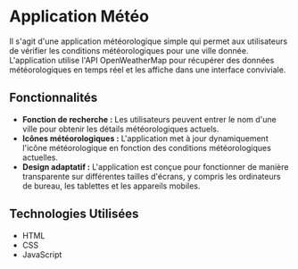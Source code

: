 # Application Météo

Il s'agit d'une application météorologique simple qui permet aux utilisateurs de vérifier les conditions météorologiques pour une ville donnée. L'application utilise l'API OpenWeatherMap pour récupérer des données météorologiques en temps réel et les affiche dans une interface conviviale.

## Fonctionnalités

- **Fonction de recherche :** Les utilisateurs peuvent entrer le nom d'une ville pour obtenir les détails météorologiques actuels.
- **Icônes météorologiques :** L'application met à jour dynamiquement l'icône météorologique en fonction des conditions météorologiques actuelles.
- **Design adaptatif :** L'application est conçue pour fonctionner de manière transparente sur différentes tailles d'écrans, y compris les ordinateurs de bureau, les tablettes et les appareils mobiles.

## Technologies Utilisées

- HTML
- CSS
- JavaScript
